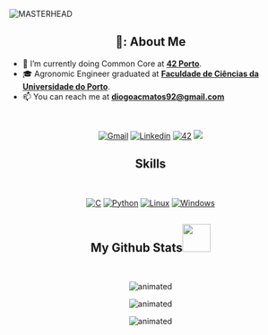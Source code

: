 ![MASTERHEAD](https://cdn.dribbble.com/users/1162077/screenshots/3848914/media/7ed7d5ca074b48b328150e5a231e8d1f.gif)


</a>
<h2 align="center">
  👨: About Me 
</h2>
 
- 🌱 I’m currently doing Common Core at [**42 Porto**](https://www.42porto.com).
- :mortar_board: Agronomic Engineer graduated at [**Faculdade de Ciências da Universidade do Porto**](https://sigarra.up.pt/fcup/pt/web_page.inicial).
- 📫 You can reach me at **diogoacmatos92@gmail.com**

<br/>
<p align="center">
<a href='mailto:diogoacmatos92@gmail.com' target="_blank"><img alt='Gmail' src='https://img.shields.io/badge/Gmail-100000?style=for-the-badge&logo=Gmail&logoColor=white&labelColor=EA4335&color=EA4335'/></a>
</a>
<a href='https://www.linkedin.com/in/diogo-matos-312089245/' target="_blank"><img alt='Linkedin' src='https://img.shields.io/badge/LinkedIn-100000?style=for-the-badge&logo=Linkedin&logoColor=white&labelColor=0A66C2&color=0A66C2'/></a>
</a>
<a href='https://profile.intra.42.fr/users/dcarrilh' target="_blank"><img alt='42' src='https://img.shields.io/badge/42_Porto-100000?style=for-the-badge&logo=42&logoColor=white&labelColor=000000&color=000000'/></a>
</a>
<img src="https://komarev.com/ghpvc/?username=dcarrilh&style=for-the-badge&color=blue"></a>
</a>
</p>

</a>
<h2 align="center">
  Skills
</h2>
 
<br>
<p align="center">
<a href='' target="_blank"><img alt='C' src='https://img.shields.io/badge/C-100000?style=for-the-badge&logo=C&logoColor=white&labelColor=A8B9CC&color=A8B9CC'/></a>
</a>
<a href='' target="_blank"><img alt='Python' src='https://img.shields.io/badge/Python-100000?style=for-the-badge&logo=pYTHON&logoColor=white&labelColor=3776AB&color=3776AB'/></a>
</a>
<a href='' target="_blank"><img alt='Linux' src='https://img.shields.io/badge/Linux-100000?style=for-the-badge&logo=Linux&logoColor=white&labelColor=FCC624&color=FCC624'/></a>
</a>
<a href='' target="_blank"><img alt='Windows' src='https://img.shields.io/badge/Windows-100000?style=for-the-badge&logo=Windows&logoColor=white&labelColor=0078D6&color=0078D6'/></a>
</p>
</a>
<h2 align="center">
  My Github Stats<img src="https://media.giphy.com/media/VgCDAzcKvsR6OM0uWg/giphy.gif" width="50">
</h2>
 
<br>

<p align="center">
  <img src="https://github-readme-stats.vercel.app/api?username=MerleneShushi&theme=dark&hide_border=false&include_all_commits=true&count_private=true" alt="animated" />
</p>
<p align="center">
  <img src="https://github-readme-streak-stats.herokuapp.com/?user=MerleneShushi&theme=dark&hide_border=false" alt="animated" />
</p>
<p align="center">
  <img src="https://github-readme-stats.vercel.app/api/top-langs/?username=MerleneShushi&theme=dark&hide_border=false&include_all_commits=true&count_private=true&layout=compact" alt="animated" />
</p>
